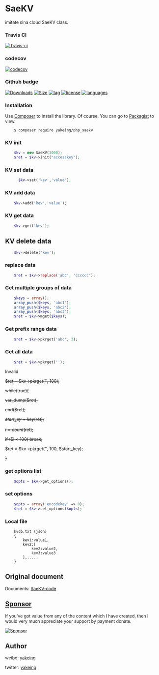 # SaeKV
imitate sina cloud SaeKV class.

### Travis CI

[![Travis-ci](https://api.travis-ci.com/yakeing/php_saekv.svg?branch=master)](https://travis-ci.com/yakeing/php_saekv)

### codecov

[![codecov](https://codecov.io/gh/yakeing/php_saekv/branch/master/graph/badge.svg)](https://codecov.io/gh/yakeing/php_saekv)

### Github badge

[![Downloads](https://badging.now.sh/github/downloads/yakeing/php_saekv?icon=github)](../../)
[![Size](https://badging.now.sh/github/size/yakeing/php_saekv?icon=github)](src)
[![tag](https://badging.now.sh/github/tag/yakeing/php_saekv?icon=github)](../../releases)
[![license](https://badging.now.sh/static/label/license/555/MPL-2.0/fe7d37?icon=github)](LICENSE)
[![languages](https://badging.now.sh/static/label/language/555/PHP/34abef?icon=github)](../../search?l=php)

### Installation

Use [Composer](https://getcomposer.org) to install the library.
Of course, You can go to [Packagist](https://packagist.org/packages/yakeing/php_saekv) to view.

```
    $ composer require yakeing/php_saekv
```

### KV init

```php
    $kv = new SaeKV(3000);
    $ret = $kv->init("accesskey");
```

### KV set data

```php
      $kv->set('kev','value');
```

### KV add data

```php
    $kv->add('kev','value');
```

### KV get data

```php
    $kv->get('kev');
```

## KV delete data

```php
    $kv->delete('kev');
```

### replace data

```php
    $ret = $kv->replace('abc', 'cccccc');
```

### Get multiple groups of data

```php
    $keys = array();
    array_push($keys, 'abc1');
    array_push($keys, 'abc2');
    array_push($keys, 'abc3');
    $ret = $kv->mget($keys);
```

### Get prefix range data

```php
    $ret = $kv->pkrget('abc', 3);
```

### Get all data

```php
    $ret = $kv->pkrget('');
```

Invalid

  ~~$ret = $kv->pkrget('', 100);~~
  
  ~~while(true){~~
  
  ~~var_dump($ret);~~
  
  ~~end($ret);~~
  
  ~~$start_key = key($ret);~~
  
  ~~$i = count($ret);~~
  
  ~~if ($i < 100) break;~~
  
~~$ret = $kv->pkrget('', 100, $start_key);~~

~~}~~


### get options list

```php
    $opts = $kv->get_options();
```

### set options

```php
    $opts = array('encodekey' => 0);
    $ret = $kv->set_options($opts);
```

### Local file

```
    kvdb.txt (json)
    {
        kev1:value1,
        kev2:[
            kev2:value2,
            kev3:value3
        ],.....
    }
```

Original document
---

Documents: [SaeKV-code](http://apidoc.sinaapp.com/class-SaeKV.html)

[Sponsor](https://github.com/yakeing/Documentation/blob/master/Sponsor/README.md)
---
If you've got value from any of the content which I have created, then I would very much appreciate your support by payment donate.

[![Sponsor](https://badging.now.sh/static/label/Sponsor/EA4AAA?icon=heart)](https://github.com/yakeing/Documentation/blob/master/Sponsor/README.md)

Author
---

weibo: [yakeing](https://weibo.com/yakeing)

twitter: [yakeing](https://twitter.com/yakeing)
